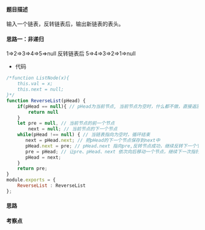 <!--
 * @Author: luohong
 * @Date: 2019-08-20 16:59:41
 * @LastEditors: luohong
 * @LastEditTime: 2019-08-20 17:17:16
 * @Description: 
 * @email: 3300536651@qq.com
 -->
#### 题目描述
输入一个链表，反转链表后，输出新链表的表头。
#### 思路一：非递归
1=>2=>3=>4=>5=>null 反转链表后 5=>4=>3=>2=>1=>null
- 代码
```js
/*function ListNode(x){
    this.val = x;
    this.next = null;
}*/
function ReverseList(pHead) {
    if(pHead == null){ // pHead为当前节点, 当前节点为空时，什么都不做，直接返回 null
        return null
    }
    let pre = null, // 当前节点的前一个节点
        next = null; // 当前节点的下一个节点
    while(pHead !== null) { // 当链表指向为空时，循环结束
       next = pHead.next; // 把pHead的下一个节点保存到next中
       pHead.next = pre; // pHead.next 指向pre,反转节点成功，继续反转下一个节点
       pre = pHead; // 让pre、pHead、next 依次向后移动一个节点，继续下一次指针的反转
       pHead = next; 
    }
    return pre;
}
module.exports = {
    ReverseList : ReverseList
};
```
#### 思路
#### 考察点
